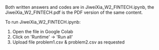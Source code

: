 Both written answers and codes are in JiweiXia_W2_FINTECH.ipynb, the JiweiXia_W2_FINTECH.pdf is the PDF version of the same content.

To run JiweiXia_W2_FINTECH.ipynb:
1. Open the file in Google Colab
2. Click on 'Runtime' -> 'Run all'
3. Upload file problem1.csv & problem2.csv as requested
